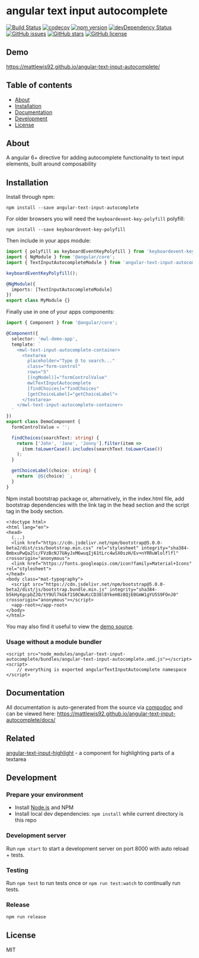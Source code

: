 # angular text input autocomplete

[![Build Status](https://travis-ci.org/mattlewis92/angular-text-input-autocomplete.svg?branch=master)](https://travis-ci.org/mattlewis92/angular-text-input-autocomplete)
[![codecov](https://codecov.io/gh/mattlewis92/angular-text-input-autocomplete/branch/master/graph/badge.svg)](https://codecov.io/gh/mattlewis92/angular-text-input-autocomplete)
[![npm version](https://badge.fury.io/js/angular-text-input-autocomplete.svg)](http://badge.fury.io/js/angular-text-input-autocomplete)
[![devDependency Status](https://david-dm.org/mattlewis92/angular-text-input-autocomplete/dev-status.svg)](https://david-dm.org/mattlewis92/angular-text-input-autocomplete?type=dev)
[![GitHub issues](https://img.shields.io/github/issues/mattlewis92/angular-text-input-autocomplete.svg)](https://github.com/mattlewis92/angular-text-input-autocomplete/issues)
[![GitHub stars](https://img.shields.io/github/stars/mattlewis92/angular-text-input-autocomplete.svg)](https://github.com/mattlewis92/angular-text-input-autocomplete/stargazers)
[![GitHub license](https://img.shields.io/badge/license-MIT-blue.svg)](https://raw.githubusercontent.com/mattlewis92/angular-text-input-autocomplete/master/LICENSE)

## Demo

https://mattlewis92.github.io/angular-text-input-autocomplete/

## Table of contents

* [About](#about)
* [Installation](#installation)
* [Documentation](#documentation)
* [Development](#development)
* [License](#license)

## About

A angular 6+ directive for adding autocomplete functionality to text input elements, built around composability

## Installation

Install through npm:

```
npm install --save angular-text-input-autocomplete
```

For older browsers you will need the `keyboardevent-key-polyfill` polyfill:

```
npm install --save keyboardevent-key-polyfill
```

Then include in your apps module:

```typescript
import { polyfill as keyboardEventKeyPolyfill } from 'keyboardevent-key-polyfill';
import { NgModule } from '@angular/core';
import { TextInputAutocompleteModule } from 'angular-text-input-autocomplete';

keyboardEventKeyPolyfill();

@NgModule({
  imports: [TextInputAutocompleteModule]
})
export class MyModule {}
```

Finally use in one of your apps components:

```typescript
import { Component } from '@angular/core';

@Component({
  selector: 'mwl-demo-app',
  template: `
    <mwl-text-input-autocomplete-container>
      <textarea
        placeholder="Type @ to search..."
        class="form-control"
        rows="5"
        [(ngModel)]="formControlValue"
        mwlTextInputAutocomplete
        [findChoices]="findChoices"
        [getChoiceLabel]="getChoiceLabel">
      </textarea>
    </mwl-text-input-autocomplete-container>
  `
})
export class DemoComponent {
  formControlValue = '';

  findChoices(searchText: string) {
    return ['John', 'Jane', 'Jonny'].filter(item =>
      item.toLowerCase().includes(searchText.toLowerCase())
    );
  }

  getChoiceLabel(choice: string) {
    return `@${choice} `;
  }
}
```
Npm install bootstrap package or, alternatively, in the index.html file, add bootstrap dependencies with the link tag in the head section and the script tag in the body section.
```
<!doctype html>
<html lang="en">
<head>
  (...)
  <link href="https://cdn.jsdelivr.net/npm/bootstrap@5.0.0-beta2/dist/css/bootstrap.min.css" rel="stylesheet" integrity="sha384-BmbxuPwQa2lc/FVzBcNJ7UAyJxM6wuqIj61tLrc4wSX0szH/Ev+nYRRuWlolflfl" crossorigin="anonymous">
  <link href="https://fonts.googleapis.com/icon?family=Material+Icons" rel="stylesheet">
</head>
<body class="mat-typography">
  <script src="https://cdn.jsdelivr.net/npm/bootstrap@5.0.0-beta2/dist/js/bootstrap.bundle.min.js" integrity="sha384-b5kHyXgcpbZJO/tY9Ul7kGkf1S0CWuKcCD38l8YkeH8z8QjE0GmW1gYU5S9FOnJ0" crossorigin="anonymous"></script>
  <app-root></app-root>
</body>
</html>
```


You may also find it useful to view the [demo source](https://github.com/mattlewis92/angular-text-input-autocomplete/blob/master/demo/demo.component.ts).

### Usage without a module bundler

```
<script src="node_modules/angular-text-input-autocomplete/bundles/angular-text-input-autocomplete.umd.js"></script>
<script>
    // everything is exported angularTextInputAutocomplete namespace
</script>
```

## Documentation

All documentation is auto-generated from the source via [compodoc](https://compodoc.github.io/compodoc/) and can be viewed here:
https://mattlewis92.github.io/angular-text-input-autocomplete/docs/

## Related

[angular-text-input-highlight](https://github.com/mattlewis92/angular-text-input-highlight) - a component for highlighting parts of a textarea

## Development

### Prepare your environment

* Install [Node.js](http://nodejs.org/) and NPM
* Install local dev dependencies: `npm install` while current directory is this repo

### Development server

Run `npm start` to start a development server on port 8000 with auto reload + tests.

### Testing

Run `npm test` to run tests once or `npm run test:watch` to continually run tests.

### Release

```bash
npm run release
```

## License

MIT
